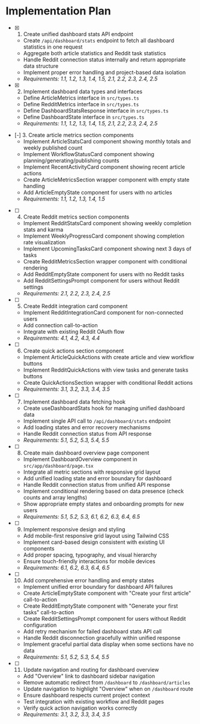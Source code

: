 # Implementation Plan

- [x] 1. Create unified dashboard stats API endpoint
  - Create `/api/dashboard/stats` endpoint to fetch all dashboard statistics in one request
  - Aggregate both article statistics and Reddit task statistics
  - Handle Reddit connection status internally and return appropriate data structure
  - Implement proper error handling and project-based data isolation
  - _Requirements: 1.1, 1.2, 1.3, 1.4, 1.5, 2.1, 2.2, 2.3, 2.4, 2.5_

- [x] 2. Implement dashboard data types and interfaces
  - Define ArticleMetrics interface in `src/types.ts`
  - Define RedditMetrics interface in `src/types.ts`
  - Define DashboardStatsResponse interface in `src/types.ts`
  - Define DashboardState interface in `src/types.ts`
  - _Requirements: 1.1, 1.2, 1.3, 1.4, 1.5, 2.1, 2.2, 2.3, 2.4, 2.5_

- [-] 3. Create article metrics section components
  - Implement ArticleStatsCard component showing monthly totals and weekly published count
  - Implement WorkflowStatusCard component showing planning/generating/publishing counts
  - Implement RecentActivityCard component showing recent article actions
  - Create ArticleMetricsSection wrapper component with empty state handling
  - Add ArticleEmptyState component for users with no articles
  - _Requirements: 1.1, 1.2, 1.3, 1.4, 1.5_

- [ ] 4. Create Reddit metrics section components
  - Implement RedditStatsCard component showing weekly completion stats and karma
  - Implement WeeklyProgressCard component showing completion rate visualization
  - Implement UpcomingTasksCard component showing next 3 days of tasks
  - Create RedditMetricsSection wrapper component with conditional rendering
  - Add RedditEmptyState component for users with no Reddit tasks
  - Add RedditSettingsPrompt component for users without Reddit settings
  - _Requirements: 2.1, 2.2, 2.3, 2.4, 2.5_

- [ ] 5. Create Reddit integration card component
  - Implement RedditIntegrationCard component for non-connected users
  - Add connection call-to-action
  - Integrate with existing Reddit OAuth flow
  - _Requirements: 4.1, 4.2, 4.3, 4.4_

- [ ] 6. Create quick actions section component
  - Implement ArticleQuickActions with create article and view workflow buttons
  - Implement RedditQuickActions with view tasks and generate tasks buttons
  - Create QuickActionsSection wrapper with conditional Reddit actions
  - _Requirements: 3.1, 3.2, 3.3, 3.4, 3.5_

- [ ] 7. Implement dashboard data fetching hook
  - Create useDashboardStats hook for managing unified dashboard data
  - Implement single API call to `/api/dashboard/stats` endpoint
  - Add loading states and error recovery mechanisms
  - Handle Reddit connection status from API response
  - _Requirements: 5.1, 5.2, 5.3, 5.4, 5.5_

- [ ] 8. Create main dashboard overview page component
  - Implement DashboardOverview component in `src/app/dashboard/page.tsx`
  - Integrate all metric sections with responsive grid layout
  - Add unified loading state and error boundary for dashboard
  - Handle Reddit connection status from unified API response
  - Implement conditional rendering based on data presence (check counts and array lengths)
  - Show appropriate empty states and onboarding prompts for new users
  - _Requirements: 5.1, 5.2, 5.3, 6.1, 6.2, 6.3, 6.4, 6.5_

- [ ] 9. Implement responsive design and styling
  - Add mobile-first responsive grid layout using Tailwind CSS
  - Implement card-based design consistent with existing UI components
  - Add proper spacing, typography, and visual hierarchy
  - Ensure touch-friendly interactions for mobile devices
  - _Requirements: 6.1, 6.2, 6.3, 6.4, 6.5_

- [ ] 10. Add comprehensive error handling and empty states
  - Implement unified error boundary for dashboard API failures
  - Create ArticleEmptyState component with "Create your first article" call-to-action
  - Create RedditEmptyState component with "Generate your first tasks" call-to-action
  - Create RedditSettingsPrompt component for users without Reddit configuration
  - Add retry mechanism for failed dashboard stats API call
  - Handle Reddit disconnection gracefully within unified response
  - Implement graceful partial data display when some sections have no data
  - _Requirements: 5.1, 5.2, 5.3, 5.4, 5.5_

- [ ] 11. Update navigation and routing for dashboard overview
  - Add "Overview" link to dashboard sidebar navigation
  - Remove automatic redirect from `/dashboard` to `/dashboard/articles`
  - Update navigation to highlight "Overview" when on `/dashboard` route
  - Ensure dashboard respects current project context
  - Test integration with existing workflow and Reddit pages
  - Verify quick action navigation works correctly
  - _Requirements: 3.1, 3.2, 3.3, 3.4, 3.5_
